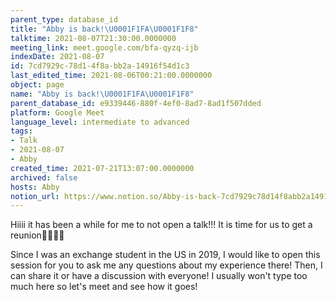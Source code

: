 ```yaml
---
parent_type: database_id
title: "Abby is back!\U0001F1FA\U0001F1F8"
talktime: 2021-08-07T21:30:00.0000000
meeting_link: meet.google.com/bfa-qyzq-ijb
indexDate: 2021-08-07
id: 7cd7929c-78d1-4f8a-bb2a-14916f54d1c3
last_edited_time: 2021-08-06T00:21:00.0000000
object: page
name: "Abby is back!\U0001F1FA\U0001F1F8"
parent_database_id: e9339446-880f-4ef0-8ad7-8ad1f507dded
platform: Google Meet
language_level: intermediate to advanced
tags:
- Talk
- 2021-08-07
- Abby
created_time: 2021-07-21T13:07:00.0000000
archived: false
hosts: Abby
notion_url: https://www.notion.so/Abby-is-back-7cd7929c78d14f8abb2a14916f54d1c3
---
```


Hiiii it has been a while for me to not open a talk!!!
It is time for us to get a reunion🥰🥰👌🏻

Since I was an exchange student in the US in 2019, I would like to open this session for you to ask me any questions about my experience there! Then, I can share it or have a discussion with everyone! I usually won't type too much here so let's meet and see how it goes!







